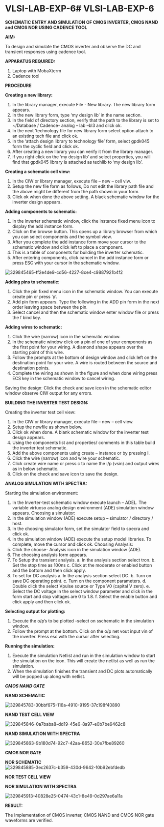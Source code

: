 # VLSI-LAB-EXP-6# VLSI-LAB-EXP-6
**SCHEMATIC ENTRY AND SIMULATION OF CMOS INVERTER, CMOS NAND and CMOS NOR USING CADENCE TOOL**

**AIM:**

To design and simulate the CMOS inverter and observe the DC and transient responses using cadence tool.

**APPARATUS REQUIRED:**
 
1.	Laptop with MobaXterm
2.	Cadence tool
	
**PROCEDURE**

**Creating a new library:**
1.	In the library manager, execute File - New library. The new library form appears.
2.	In the new library form, type ‘my design lib’ in the name section.
3.	In the field of directory section, verify that the path to the library is set to ~/Database / Cadence- analog – lab –bl3 and click ok.
4.	In the next ‘technology file for new library form select option attach to an existing tech file and click ok.
5.	In the ‘attach design library to technology file’ form, select gpdk045 form the cyclic field and click ok.
6.	After creating a new library you can verify it from the library manager.
7.	If you right click on the ‘my design lib’ and select properties, you will find that gpdk045 library is attached as techlib to ‘my design lib’.

**Creating a schematic cell view:**

1.	In the CIW or library manager, execute file – new – cell viw.
2.	Setup the new file form as follows, Do not edit the library path file and the above might be different from the path shown in your form.
3.	Click ok when done the above setting. A black schematic window for the inverter design appears.

**Adding components to schematic:**

1.	In the inverter schematic window, click the instance fixed menu icon to display the add instance form.
2.	Click on the browse button. This opens up a library browser from which you can select components and the symbol view.
3.	After you complete the add instance form move your cursor to the schematic window and click left to place a component.
4.	This is a table of components for building the inverter schematic.
5.	After entering components, click cancel in the add instance form or press ESC with your cursor in the schematic window.

![329845465-ff2e4de9-cd56-4227-8ce4-c9887921b4f2](https://github.com/Subash190/VLSI-LAB-EXP-6/assets/162429716/f6290bac-d3dc-471f-86bf-0e531990d5b3)


**Adding pins to schematic:**

1.	Click the pin fixed menu icon in the schematic window. You can execute create pin or press ‘p’.
2.	Add pin form appears. Type the following in the ADD pin form in the next order leaving space between the pin.
3.	Select cancel and then the schematic window enter window file or press the f bind key.
   
**Adding wires to schematic:**

1.	Click the wire (narrow) icon in the schematic window.
2.	In the schematic window click on a pin of one of your components as the first point for your wiring. A diamond shape appears over the starting point of this wire.
3.	Follow the prompts at the bottom of design window and click left on the destination point for your wire. A wire is routed between the source and destination points.
4.	Complete the wiring as shown in the figure and when done wiring press ECS key in the schematic window to cancel wiring.

Saving the design:
	Click the check and save icon in the schematic editor window observe CIW output for any errors.

**BUILDING THE INVERTER TEST DESIGN:**

Creating the inverter test cell view:
1.	In the CIW or library manager, execute file – new – cell view.
2.	Setup the newfile as shown below.
3.	Click ok when done. A blank schematic window for the inverter test design appears.
4.	Using the components list and properties/ comments in this table build the inverter test schematic.
5.	Add the above components using create – instance or by pressing I.
6.	Click the wire (narrow) icon and wire your schematic.
7.	Click create wire name or press c to name the i/p (vsin) and output wires as in below schematic.
8.	Click on the check and save icon to save the design.


**ANALOG SIMULATION WITH SPECTRA:**

Starting the simulation environment:
1.	In the Inverter-test schematic window execute launch – ADEL. The variable virtuoso analog design environment (ADE) simulation window appears.
Choosing a simulator:
1.	In the simulation window (ADE) execute setup – simulator / directory / host.
2.	In the choosing simulator form, set the simulator field to specra and click ok.
3.	In the simulation window (ADE) execute the setup model libraries.
To complete, move the cursor and click ok.
Choosing Analysis:
1.	Click the choose- Analysis icon in the simulation window (ADE).
2.	The choosing analysis form appears.
3.	To Setup the transient analysis.
a.	In the analysis section select tron.
b.	Set the stop time as 100ns
c.	Click at the moderate or enabled button and the bottom and then click apply.
4.	To set for DC analysis
a.	In the analysis section select DC.
b.	Turn on save DC operating point.
c.	Turn on the component parameters.
d.	Double click the select Vpulse source or Type V0 (capital V zero).
e.	Select the DC voltage in the select window parameter and click in the form start and stop voltages are 0 to 1.8.
f.	Select the enable button and click apply and then click ok.

**Selecting output for plotting:**

1.	Execute the o/p’s to be plotted  -select on sschematic in the simulation window.
2.	Follow the prompt at the bottom. Click on the o/p net vout input vin of the inverter. Press esc with the cursor after selecting.

**Running the simulation:**

1.	Execute the simulation Netlist and run in the simulation window to start the simulation on the icon. This will create the netlist as well as run the simulation.
2.	When the simulation finishes the transient and DC plots automatically will be popped up along with netlist.
 

***CMOS NAND GATE***

**NAND SCHEMATIC**

![329845783-30bbf675-116a-4910-9195-37c198f40890](https://github.com/Subash190/VLSI-LAB-EXP-6/assets/162429716/937cc836-2696-43c2-92df-cd016530cb05)


**NAND TEST CELL VIEW**

![329845846-0a7baba8-dd19-45e6-8a97-e0b7be9462c8](https://github.com/Subash190/VLSI-LAB-EXP-6/assets/162429716/8b3f683b-25e7-4d82-ba0b-3b047b566cf8)

**NAND SIMULATION WITH SPECTRA**
 
![329845863-9b180d74-92c7-42aa-8652-30e7fbe89260](https://github.com/Subash190/VLSI-LAB-EXP-6/assets/162429716/6595d989-c155-4f25-a956-840462f5e620)


**CMOS NOR GATE**

**NOR SCHEMATIC**
![329845885-3ec2637c-b359-430d-9642-10b92ebfdedb](https://github.com/Subash190/VLSI-LAB-EXP-6/assets/162429716/0a36b37d-5647-49bd-8954-02db4d493f43)

**NOR TEST CELL VIEW**

**NOR SIMULATION WITH SPECTRA**

![329845913-40828e25-0474-43c1-8e49-0d297ae6a11a](https://github.com/Subash190/VLSI-LAB-EXP-6/assets/162429716/192e1595-0d4f-4431-8149-bf1560cdb2eb)

**RESULT:**

The Implementation of CMOS inverter, CMOS NAND and CMOS NOR gate waveforms are verified.

